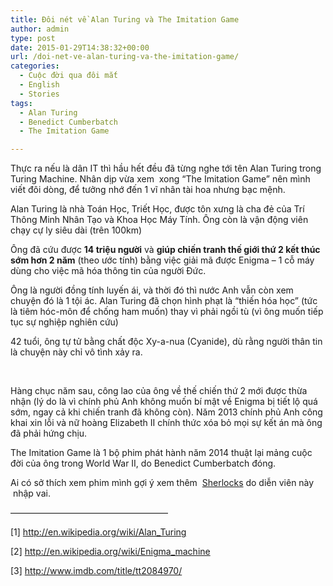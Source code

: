 ```yaml
---
title: Đôi nét về Alan Turing và The Imitation Game
author: admin
type: post
date: 2015-01-29T14:38:32+00:00
url: /doi-net-ve-alan-turing-va-the-imitation-game/
categories:
  - Cuộc đời qua đôi mắt
  - English
  - Stories
tags:
  - Alan Turing
  - Benedict Cumberbatch
  - The Imitation Game

---
```

Thực ra nếu là dân IT thì hầu hết đều đã từng nghe tới tên Alan Turing trong Turing Machine. Nhân dịp vừa xem  xong &#8220;The Imitation Game&#8221; nên mình viết đôi dòng, để tưởng nhớ đến 1 vĩ nhân tài hoa nhưng bạc mệnh.

Alan Turing là nhà Toán Học, Triết Học, được tôn xưng là cha đẻ của Trí Thông Minh Nhân Tạo và Khoa Học Máy Tính. Ông còn là vận động viên chạy cự ly siêu dài (trên 100km)

Ông đã cứu được **14 triệu người** và **giúp chiến tranh thế giới thứ 2 kết thúc sớm hơn 2 năm** (theo ước tính) bằng việc giải mã được Enigma &#8211; 1 cỗ máy dùng cho việc mã hóa thông tin của người Đức.

Ông là người đồng tính luyến ái, và thời đó thì nước Anh vẫn còn xem chuyện đó là 1 tội ác. Alan Turing đã chọn hình phạt là &#8220;thiến hóa học&#8221; (tức là tiêm hóc-môn để chống ham muốn) thay vì phải ngồi tù (vì ông muốn tiếp tục sự nghiệp nghiên cứu)

42 tuổi, ông tự tử bằng chất độc Xy-a-nua (Cyanide), dù rằng người thân tin là chuyện này chỉ vô tình xảy ra.

&nbsp;

Hàng chục năm sau, công lao của ông về thế chiến thứ 2 mới được thừa nhận (lý do là vì chính phủ Anh không muốn bí mật về Enigma bị tiết lộ quá sớm, ngay cả khi chiến tranh đã không còn). Năm 2013 chính phủ Anh công khai xin lỗi và nữ hoàng Elizabeth II chính thức xóa bỏ mọi sự kết án mà ông đã phải hứng chịu.

The Imitation Game là 1 bộ phim phát hành năm 2014 thuật lại mảng cuộc đời của ông trong World War II, do Benedict Cumberbatch đóng.

Ai có sở thích xem phim mình gợi ý xem thêm  <a href="http: //www.imdb.com/title/tt1475582/" target="_blank">Sherlocks</a> do diễn viên này  nhập vai.

&#8212;&#8212;&#8212;&#8212;&#8212;&#8212;&#8212;&#8212;&#8212;&#8212;&#8212;&#8212;&#8212;&#8212;&#8212;&#8212;&#8212;&#8212;

[1] <a href="http: //en.wikipedia.org/wiki/Alan_Turing" target="_blank">http://en.wikipedia.org/wiki/Alan_Turing</a>

[2] <a href="http: //en.wikipedia.org/wiki/Enigma_machine" target="_blank">http://en.wikipedia.org/wiki/Enigma_machine</a>

[3] <a href="http: //www.imdb.com/title/tt2084970/" target="_blank">http://www.imdb.com/title/tt2084970/</a>
